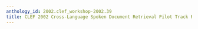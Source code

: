 ```yaml
---
anthology_id: 2002.clef_workshop-2002.39
title: CLEF 2002 Cross-Language Spoken Document Retrieval Pilot Track Report
---
```

